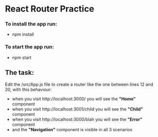 # React Router Practice

### To install the app run:
* npm install

### To start the app run:
* npm start

## The task:
Edit the /src/App.js file to create a router like the one between lines 12 and 20, with this behaviour:
* when you visit http://localhost:3000/ you will see the __"Home"__ component
* when you visit http://localhost:3001/child you will see the __"Child"__ component
* when you visit http://localhost:3000/blah you will see the __"Error"__ component
* and the __"Navigation"__ component is visible in all 3 scenarios
